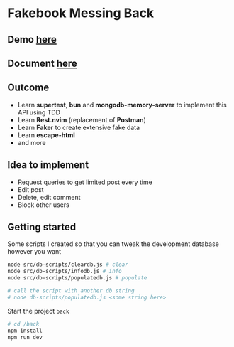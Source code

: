 # Fakebook Messing Back

## **Demo** [here](https://fakebook.vercel.app/)

## **Document** [here](docs/requirement.md)

## **Outcome**

- Learn **supertest**, **bun** and **mongodb-memory-server** to implement this API using TDD
- Learn **Rest.nvim** (replacement of **Postman**)
- Learn **Faker** to create extensive fake data
- Learn **escape-html** 
- and more

## **Idea to implement**

- Request queries to get limited post every time
- Edit post
- Delete, edit comment
- Block other users

## **Getting started**

Some scripts I created so that you can tweak the development database however you want

```bash
node src/db-scripts/cleardb.js # clear
node src/db-scripts/infodb.js # info
node src/db-scripts/populatedb.js # populate

# call the script with another db string
# node db-scripts/populatedb.js <some string here> 
```

Start the project `back`
```bash
# cd /back
npm install 
npm run dev
```


<!-- * See my next project []() -->
